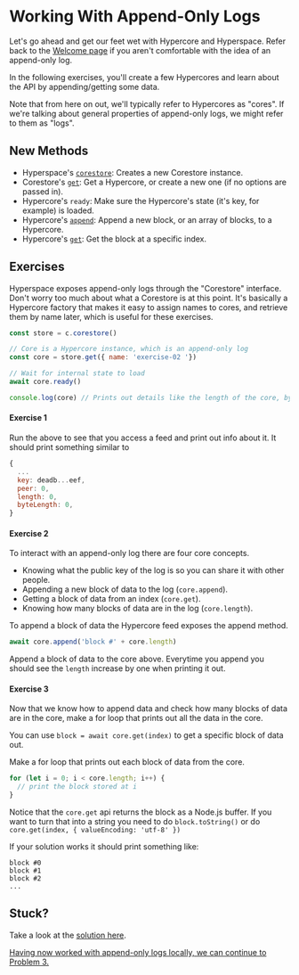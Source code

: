 # Working With Append-Only Logs
Let's go ahead and get our feet wet with Hypercore and Hyperspace. Refer back to the [Welcome page](00.md) if you aren't comfortable with the idea of an append-only log.

In the following exercises, you'll create a few Hypercores and learn about the API by appending/getting some data.

Note that from here on out, we'll typically refer to Hypercores as "cores". If we're talking about general properties of append-only logs, we might refer to them as "logs".

## New Methods
* Hyperspace's [`corestore`](https://github.com/hypercore-protocol/hyperspace-client#corestore--clientcorestorenamespace): Creates a new Corestore instance.
* Corestore's [`get`](https://github.com/hypercore-protocol/hyperspace-client#feed--corestoregetkey): Get a Hypercore, or create a new one (if no options are passed in).
* Hypercore's `ready`: Make sure the Hypercore's state (it's key, for example) is loaded.
* Hypercore's [`append`](https://github.com/hypercore-protocol/hypercore#feedappenddata-callback): Append a new block, or an array of blocks, to a Hypercore.
* Hypercore's [`get`](https://github.com/hypercore-protocol/hypercore#const-id--feedgetindex-options-callback): Get the block at a specific index.

## Exercises

Hyperspace exposes append-only logs through the "Corestore" interface. Don't worry too much about what a Corestore is at this point. It's basically a Hypercore factory that makes it easy to assign names to cores, and retrieve them by name later, which is useful for these exercises.

```js
const store = c.corestore()

// Core is a Hypercore instance, which is an append-only log
const core = store.get({ name: 'exercise-02 '})

// Wait for internal state to load
await core.ready()

console.log(core) // Prints out details like the length of the core, byteLength, the public key etc.
```

#### Exercise 1

Run the above to see that you access a feed and print out info about it.
It should print something similar to

```js
{
  ...
  key: deadb...eef,
  peer: 0,
  length: 0,
  byteLength: 0,
}
```

#### Exercise 2

To interact with an append-only log there are four core concepts.

* Knowing what the public key of the log is so you can share it with other people.
* Appending a new block of data to the log (`core.append`).
* Getting a block of data from an index (`core.get`).
* Knowing how many blocks of data are in the log (`core.length`).

To append a block of data the Hypercore feed exposes the append method.

```js
await core.append('block #' + core.length)
```

Append a block of data to the core above.
Everytime you append you should see the `length` increase by one when printing it out.

#### Exercise 3

Now that we know how to append data and check how many blocks of data are in the core,
make a for loop that prints out all the data in the core.

You can use `block = await core.get(index)` to get a specific block of data out.

Make a for loop that prints out each block of data from the core.

```js
for (let i = 0; i < core.length; i++) {
  // print the block stored at i
}
```

Notice that the `core.get` api returns the block as a Node.js buffer.
If you want to turn that into a string you need to do `block.toString()` or do
`core.get(index, { valueEncoding: 'utf-8' })`

If your solution works it should print something like:

```
block #0
block #1
block #2
...
```

## Stuck?

Take a look at the [solution here](/solutions/02/index.js).

[Having now worked with append-only logs locally, we can continue to Problem 3.](03.md)
